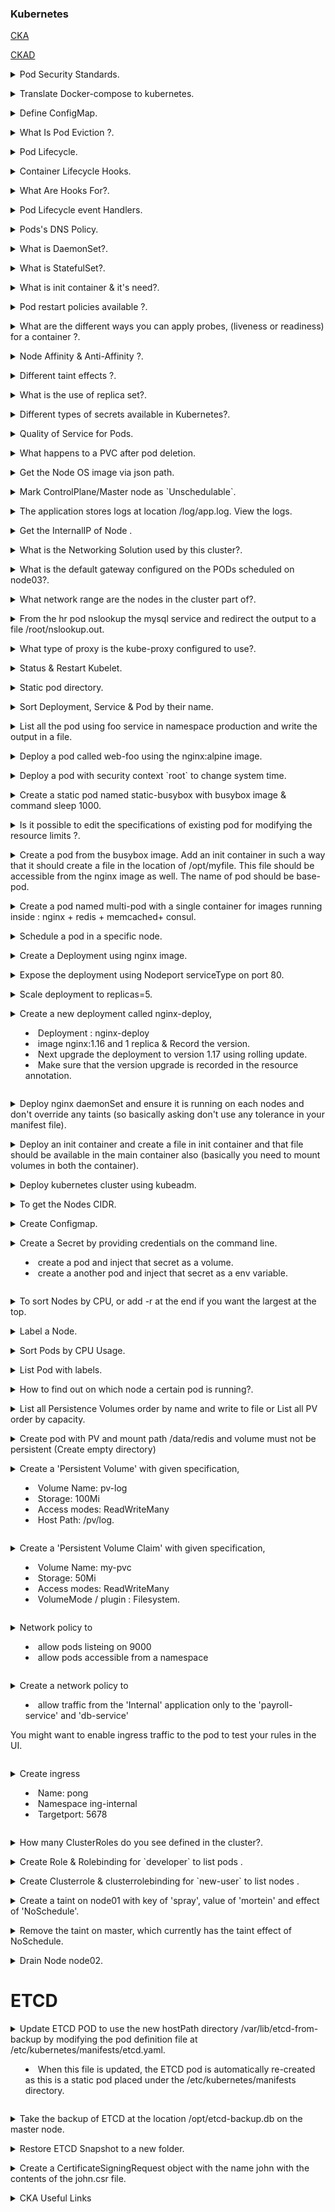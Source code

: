 
### Kubernetes

[CKA](https://github.com/walidshaari/Kubernetes-Certified-Administrator)

[CKAD](https://github.com/dgkanatsios/CKAD-exercises)

<details>
<summary> Pod Security Standards.</summary><br><b>

<!-- overview -->

The Pod Security Standards define three different _policies_ to broadly cover the security
spectrum. These policies are _cumulative_ and range from highly-permissive to highly-restrictive.
This guide outlines the requirements of each policy.

| Profile | Description |
| ------ | ----------- |
| <strong style="white-space: nowrap">Privileged</strong> | Unrestricted policy, providing the widest possible level of permissions. This policy allows for known privilege escalations. |
| <strong style="white-space: nowrap">Baseline</strong> | Minimally restrictive policy which prevents known privilege escalations. Allows the default (minimally specified) Pod configuration. |
| <strong style="white-space: nowrap">Restricted</strong> | Heavily restricted policy, following current Pod hardening best practices. |

<!-- body -->

[Pod Security Standards](https://kubernetes.io/docs/concepts/security/pod-security-standards/)

</b></details>

<details>
<summary> Translate Docker-compose to kubernetes.</summary><br><b>

What's Kompose? It's a conversion tool for all things compose (namely Docker Compose) to container orchestrators (Kubernetes or OpenShift).

### Use Kompose

In a few steps, we'll take you from Docker Compose to Kubernetes. All
you need is an existing `docker-compose.yml` file.

1. Go to the directory containing your `docker-compose.yml` file. If you don't have one, test using this one.

   ```yaml
   version: "2"

   services:

     redis-master:
       image: k8s.gcr.io/redis:e2e
       ports:
         - "6379"

     redis-slave:
       image: gcr.io/google_samples/gb-redisslave:v3
       ports:
         - "6379"
       environment:
         - GET_HOSTS_FROM=dns

     frontend:
       image: gcr.io/google-samples/gb-frontend:v4
       ports:
         - "80:80"
       environment:
         - GET_HOSTS_FROM=dns
       labels:
         kompose.service.type: LoadBalancer
   ```

2. To convert the `docker-compose.yml` file to files that you can use with
   `kubectl`, run `kompose convert` and then `kubectl apply -f <output file>`.

   ```bash
   kompose convert
   ```

[Kompose](https://kubernetes.io/docs/tasks/configure-pod-container/translate-compose-kubernetes/)

</b></details>

<details>
<summary> Define ConfigMap.</summary><br><b>

Many applications rely on configuration which is used during either application initialization or runtime. Most of the times there is a requirement to adjust values assigned to configuration parameters. ConfigMaps is the kubernetes way to inject application pods with configuration data. ConfigMaps allow you to decouple configuration artifacts from image content to keep containerized applications portable. This page provides a series of usage examples demonstrating how to create ConfigMaps and configure Pods using data stored in ConfigMaps.

You can use either `kubectl create configmap` or a ConfigMap generator in `kustomization.yaml` to create a ConfigMap. Note that `kubectl` starts to support `kustomization.yaml` since 1.14.

Use the `kubectl create configmap` command to create ConfigMaps from `directories`, `files`, or `literal values` :

```shell
kubectl create configmap <map-name> <data-source>
```

where \<map-name> is the name you want to assign to the ConfigMap and \<data-source> is the directory, file, or literal value to draw the data from.
The name of a ConfigMap object must be a valid

* `Create ConfigMaps from directories `
```shell
kubectl create configmap test-config --from-file=dirPath
```
* `Create ConfigMaps from files `
```shell
kubectl create configmap test-file3 --from-file=jenkins-deploy-pod-k8s.txt

#If you want to Define the key to use when creating a ConfigMap from a file.
kubectl create configmap test-file3 --from-file=testkey=jenkins-deploy-pod-k8s.txt
```
* `Create ConfigMaps from literal values `
```shell
kubectl create configmap special-config --from-literal=special.how=very --from-literal=special.type=charm
```
You can pass in multiple key-value pairs. Each pair provided on the command line is represented as a separate entry in the `data` section of the ConfigMap.

[ConfigMap](https://kubernetes.io/docs/tasks/configure-pod-container/configure-pod-configmap/)

</b></details>

<details>
<summary> What Is Pod Eviction ?.</summary><br><b>

A pod eviction is a characteristic function of Kubernetes used in certain scenarios, such as node NotReady, insufficient node resources, and expelling pods to other nodes. There are two eviction mechanisms in Kubernetes:

* `kube-controller-manager`: Periodically checks the status of all nodes and evicts all pods on the node when the node is in NotReady state for more than a certain period.

following startup parameters are provided to control eviction:

1. `pod-eviction-timeout`: After the NotReady state node exceeds a default time of five minutes, the eviction will be executed.

2. `node-eviction-rate`: The drive rate, or the rate at which the node is driven.

3. `secondary-node-eviction-rate`: When there are too many down nodes in the cluster, the corresponding drive rate is also reduced.

4. `unhealthy-zone-threshold`: When the number of node downtimes in the zone exceeds 55 percent, and the zone is unhealthy.

5.` arge-cluster-size-threshold`: Determines whether the cluster is large. A cluster with over 50 (default) nodes is a large cluster.

* `kubelet`: Periodically checks the resources of the node and evicts some pods according to their priority when resources are insufficient.

The specific resources checked are:

* `memory.available`

* `nodefs.available`

* `nodefs.inodesFree`

* `imagefs.available`

* `imagefs.inodesFree`

</b></details>

<details>
<summary> Pod Lifecycle.</summary><br><b>

A Pod's `status` field is a object, which has a `phase` field.Phase of a Pod is high-level summary of where the Pod is in its lifecycle. Here are the possible values for `phase`:

Value       | Description
:-----------|:-----------
`Pending`   | The Pod has been accepted by the Kubernetes cluster, but one or more of the containers has not been set up and made ready to run. This includes time a Pod spends waiting to be scheduled as well as the time spent downloading container images over the network.
`Running`   | The Pod has been bound to a node, and all of the containers have been created. At least one container is still running, or is in the process of starting or restarting.
`Succeeded` | All containers in the Pod have terminated in success, and will not be restarted.
`Failed`    | All containers in the Pod have terminated, and at least one container has terminated in failure. That is, the container either exited with non-zero status or was terminated by the system.
`Unknown`   | For some reason the state of the Pod could not be obtained. This phase typically occurs due to an error in communicating with the node where the Pod should be running.

* When a Pod is being deleted, it is shown as `Terminating` by some kubectl commands.
This `Terminating` status is not one of the Pod phases.
A Pod is granted a term to terminate gracefully, which defaults to 30 seconds.
You can use the flag `--force` to terminate a Pod by force.

If a node dies or is disconnected from the rest of the cluster, Kubernetes
applies a policy for setting the `phase` of all Pods on the lost node to Failed.

* `Container states `: 3 possible container states: `Waiting`, `Running`, and `Terminated`.

To check the state of a Pod's containers, you can use
`kubectl describe pod <name-of-pod>`. The output shows the state for each container
within that Pod.

* `Waiting` : If a container is not in either the `Running` or `Terminated` state, it is `Waiting`.
A container in the `Waiting` state is still running the operations it requires in order to complete start up: 
for e.g. , pulling the container image from a container image registry, or applying secret data.
When you use `kubectl` to query a Pod with a container that is `Waiting`, you also see
a Reason field to summarize why the container is in that state.

* `Running` : `Running` status indicates that a container is executing without issues. If there
was a `postStart` hook configured, it has already executed and finished. When you use
`kubectl` to query a Pod with a container that is `Running`, you also see information
about when the container entered the `Running` state.

* `Terminated` : `Terminated` state began execution and then either ran to
completion or failed for some reason. When you use `kubectl` to query a Pod with
a container that is `Terminated`, you see a reason, an exit code, and the start and
finish time for that container's period of execution.

If a container has a `preStop` hook configured, this hook runs before the container enters
the `Terminated` state.

[Pod Lifecycle](https://kubernetes.io/docs/concepts/workloads/pods/pod-lifecycle/)

</b></details>

<details>
<summary> Container Lifecycle Hooks.</summary><br><b>

Kubernetes provides Containers with lifecycle hooks. The hooks enable Containers to be aware of events in their management lifecycle and run code implemented in a handler when the corresponding lifecycle hook is executed.

`There are two hooks that are exposed to Containers:`

`PostStart ` : This hook is executed immediately after a container is created. However, there is no guarantee that the hook will execute before the container ENTRYPOINT. No parameters are passed to the handler.

`PreStop ` : This hook is called immediately before a container is terminated due to an API request or management event such as a liveness/startup probe failure, preemption, resource contention and others. A call to the PreStop hook fails if the container is already in a terminated or completed state and the hook must complete before the TERM signal to stop the container can be sent. The Pod's termination grace period countdown begins before the PreStop hook is executed, so regardless of the outcome of the handler, the container will eventually terminate within the Pod's termination grace period. No parameters are passed to the handler.

[Hooks](https://kubernetes.io/docs/concepts/containers/container-lifecycle-hooks/)

</b></details>

<details>
<summary> What Are Hooks For?.</summary><br><b>

The primary purpose of lifecycle hooks is to provide a mechanism for detecting and responding to container state changes. The surfaced events track each container’s progress through its linear lifecycle. Before starting to use hooks, it’s important to understand what each of the three lifecycle phases means :`Waiting`, `Running`, and `Terminated`.

Being able to track transitions between these phases gives you more insights into the status of your cluster. Registered hook handlers run within the container, so they can prepare or clean up its environment as it moves in and out of the Running state.

As hooks are managed by Kubernetes, they’re guaranteed to be executed, even in a failure scenario. Your hooks will still run if a container becomes Terminated because Kubernetes evicted its pod. You can reliably handle terminations due to resource constraints and cluster-level errors using lifecycle event handlers.

* `Hook Handlers` : Handlers are the second foundational component of the lifecycle hook system. There are two different types, Exec and HTTP.

[Hooks Handlers](https://www.containiq.com/post/kubernetes-container-lifecycle-events-and-hooks)
</b></details>

<details>
<summary> Pod Lifecycle event Handlers.</summary><br><b>

Kubernetes supports the postStart and preStop events. Kubernetes sends the postStart event immediately after a Container is started, and it sends the preStop event immediately before the Container is terminated. A Container may specify one handler per event.

Kubernetes sends the postStart event immediately after the Container is created. There is no guarantee, however, that the postStart handler is called before the Container's entrypoint is called. The postStart handler runs asynchronously relative to the Container's code, but Kubernetes' management of the container blocks until the postStart handler completes. The Container's status is not set to RUNNING until the postStart handler completes.

Kubernetes sends the preStop event immediately before the Container is terminated. Kubernetes' management of the Container blocks until the preStop handler completes, unless the Pod's grace period expires. 

* Kubernetes only sends the preStop event when a Pod is terminated. This means that the preStop hook is not invoked when the Pod is completed.

[Handlers](https://kubernetes.io/docs/tasks/configure-pod-container/attach-handler-lifecycle-event/)

</b></details>


<details>
<summary>Pods's DNS Policy.</summary><br><b>

A DNS query may return different results based on the namespace of the Pod making it. DNS queries that don't specify a namespace are limited to the Pod's namespace. Access Services in other namespaces by specifying it in the DNS query.

For example, consider a Pod in a test namespace. A data Service is in the prod namespace.

A query for data returns no results, because it uses the Pod's test namespace.

A query for data.prod returns the intended result, because it specifies the namespace.

DNS queries may be expanded using the Pod's /etc/resolv.conf. Kubelet sets this file for each Pod. For example, a query for just data may be expanded to data.test.svc.cluster.local. The values of the search option are used to expand queries. 

```
nameserver 10.32.0.10
search <namespace>.svc.cluster.local svc.cluster.local cluster.local
options ndots:5
```

In summary, a Pod in the _test_ namespace can successfully resolve either 
`data.prod` or `data.prod.svc.cluster.local`.

What objects get DNS records?

1. Services
2. Pods

## Services

* `A/AAAA records` : "Normal" (not headless) Services are assigned a DNS A or AAAA record,
depending on the IP family of the Service, for a name of the form
`my-svc.my-namespace.svc.cluster-domain.example`.  This resolves to the cluster IP
of the Service.

"Headless" (without a cluster IP) Services are also assigned a DNS A or AAAA record,
depending on the IP family of the Service, for a name of the form
`my-svc.my-namespace.svc.cluster-domain.example`.  Unlike normal
Services, this resolves to the set of IPs of the Pods selected by the Service.
Clients are expected to consume the set or else use standard round-robin
selection from the set.

* `SRV records` : SRV Records are created for named ports that are part of normal or [Headless
Services].

For each named port, the SRV record would have the form
`_my-port-name._my-port-protocol.my-svc.my-namespace.svc.cluster-domain.example`.

For a regular Service, this resolves to the port number and the domain name:
`my-svc.my-namespace.svc.cluster-domain.example`.

## Pods

* `A/AAAA records` : 

In general a Pod has the following DNS resolution:

`pod-ip-address.my-namespace.pod.cluster-domain.example`.

For example, if a Pod in the `default` namespace has the IP address 172.17.0.3,
and the domain name for your cluster is `cluster.local`, then the Pod has a DNS name:

`172-17-0-3.default.pod.cluster.local`.

Any Pods exposed by a Service have the following DNS resolution available:

`pod-ip-address.service-name.my-namespace.svc.cluster-domain.example`.

* Pod's hostname and subdomain fields

Currently when a Pod is created, its hostname is the Pod's `metadata.name` value.

The Pod spec has an optional `hostname` field, which can be used to specify the
Pod's hostname. When specified, it takes precedence over the Pod's name to be
the hostname of the Pod. For example, given a Pod with `hostname` set to
"`my-host`", the Pod will have its hostname set to "`my-host`".

The Pod spec also has an optional `subdomain` field which can be used to specify
its subdomain. For example, a Pod with `hostname` set to "`foo`", and `subdomain`
set to "`bar`", in namespace "`my-namespace`", will have the fully qualified
domain name (FQDN) "`foo.bar.my-namespace.svc.cluster-domain.example`".

For a headless Service, this resolves to multiple answers, one for each Pod
that is backing the Service, and contains the port number and the domain name of the Pod
of the form `auto-generated-name.my-svc.my-namespace.svc.cluster-domain.example`.

DNS policies can be set on a per-Pod basis. Currently Kubernetes supports the
following Pod-specific DNS policies. These policies are specified in the
`dnsPolicy` field of a Pod Spec.

- "`Default`": The Pod inherits the name resolution configuration from the node
  that the Pods run on.

- "`ClusterFirst`": Any DNS query that does not match the configured cluster
  domain suffix, such as "`www.kubernetes.io`", is forwarded to the upstream
  nameserver inherited from the node. Cluster administrators may have extra
  stub-domain and upstream DNS servers configured.

- "`ClusterFirstWithHostNet`": For Pods running with hostNetwork, you should
  explicitly set its DNS policy "`ClusterFirstWithHostNet`".
  - Note: This is not supported on Windows.

- "`None`": It allows a Pod to ignore DNS settings from the Kubernetes
  environment. All DNS settings are supposed to be provided using the
  `dnsConfig` field in the Pod Spec.

[DNS Policy](https://kubernetes.io/docs/concepts/services-networking/dns-pod-service/)

</b></details>


<details>
<summary>What is DaemonSet?.</summary><br><b>

A _DaemonSet_ ensures that all (or some) Nodes run a copy of a Pod.  As nodes are added to the
cluster, Pods are added to them.  As nodes are removed from the cluster, those Pods are garbage
collected.  Deleting a DaemonSet will clean up the Pods it created.

Some typical uses of a DaemonSet are:

- running a cluster storage daemon on every node
- running a logs collection daemon on every node
- running a node monitoring daemon on every node

In a simple case, one DaemonSet, covering all nodes, would be used for each type of daemon.
A more complex setup might use multiple DaemonSets for a single type of daemon, but with
different flags and/or different memory and cpu requests for different hardware types.

* `Taints and Tolerations` : Although Daemon Pods respect but following tolerations are added to DaemonSet Pods automatically according to the related features.

| Toleration Key                           | Effect     | Version | Description |
| ---------------------------------------- | ---------- | ------- | ----------- |
| `node.kubernetes.io/not-ready`           | NoExecute  | 1.13+   | DaemonSet pods will not be evicted when there are node problems such as a network partition. |
| `node.kubernetes.io/unreachable`         | NoExecute  | 1.13+   | DaemonSet pods will not be evicted when there are node problems such as a network partition. |
| `node.kubernetes.io/disk-pressure`       | NoSchedule | 1.8+    | DaemonSet pods tolerate disk-pressure attributes by default scheduler. |
| `node.kubernetes.io/memory-pressure`     | NoSchedule | 1.8+    | DaemonSet pods tolerate memory-pressure attributes by default scheduler. |
| `node.kubernetes.io/unschedulable`       | NoSchedule | 1.12+   | DaemonSet pods tolerate unschedulable attributes by default scheduler. |
| `node.kubernetes.io/network-unavailable` | NoSchedule | 1.12+   | DaemonSet pods, who uses host network, tolerate network-unavailable attributes by default scheduler. |

[DaemonSet](https://kubernetes.io/docs/concepts/workloads/controllers/daemonset/)
</b></details>

<details>
<summary>What is StatefulSet?.</summary><br><b>

StatefulSet is the workload API object used to manage stateful applications. Manages the deployment and scaling of a set of Pods, and provides guarantees about the ordering and uniqueness of these Pods. 

Like a Deployment, a StatefulSet manages Pods that are based on an identical container spec.

Unlike a Deployment, a StatefulSet maintains a sticky identity for each of their Pods. These pods are created from the same spec, but are not interchangeable: each has a persistent identifier that it maintains across any rescheduling.

If you want to use storage volumes to provide persistence for your workload, you can use a StatefulSet as part of the solution. Although individual Pods in a StatefulSet are susceptible to failure, the persistent Pod identifiers make it easier to match existing volumes to the new Pods that replace any that have failed.

StatefulSets are valuable for applications that require one or more of the following.

* Stable, unique network identifiers.

* Stable, persistent storage.

* Ordered, graceful deployment and scaling.

* Ordered, automated rolling updates.

StatefulSet Pods have a unique identity that is comprised of an ordinal, a
stable network identity, and stable storage. The identity sticks to the Pod,
regardless of which node it's (re)scheduled on.

* `Ordinal Index` : For a StatefulSet with N replicas, each Pod in the StatefulSet will be
assigned an integer ordinal, from 0 up through N-1, that is unique over the Set.

* `Stable Network ID` : Each Pod in a StatefulSet derives its hostname from the name of the StatefulSet and the ordinal of the Pod. The pattern for the constructed hostname is `$(statefulset name)-$(ordinal)`. for example 3 Pods will be named `web-0,web-1,web-2`.

A StatefulSet can use a Headless Service to control the domain of its Pods. The domain managed by this Service takes the form: 

`$(service name).$(namespace).svc.cluster.local`, where "cluster.local" is the cluster domain.

Each Pod gets a matching DNS subdomain, taking the form: `$(podname).$(governing service domain)`, where the governing service is defined by the `serviceName` field on the StatefulSet.

StatefulSet name, and how that affects the DNS names for the StatefulSet's Pods.

Cluster Domain | Service (ns/name) | StatefulSet (ns/name)  | StatefulSet Domain  | Pod DNS | Pod Hostname |
-------------- | ----------------- | ----------------- | -------------- | ------- | ------------ |
 cluster.local | default/nginx     | default/web       | nginx.default.svc.cluster.local | web-{0..N-1}.nginx.default.svc.cluster.local | web-{0..N-1} |
 cluster.local | foo/nginx         | foo/web           | nginx.foo.svc.cluster.local     | web-{0..N-1}.nginx.foo.svc.cluster.local     | web-{0..N-1} |
 kube.local    | foo/nginx         | foo/web           | nginx.foo.svc.kube.local        | web-{0..N-1}.nginx.foo.svc.kube.local        | web-{0..N-1} |


[StatefulSet](https://kubernetes.io/docs/concepts/workloads/controllers/statefulset/)
</b></details>

<details>
<summary>What is init container & it's need?.</summary><br><b>

An Init container is the one that starts and executes before other containers in the same Pod. It meant to perform initialization logic for the main application hosted on the Pod. Contain utilities or custom code for setup that is not present in an app image for security reasons. For example, create the necessary user accounts, perform database migrations, create database schemas and so on.

[Init-Containers](https://kubernetes.io/docs/concepts/workloads/pods/init-containers/)
</b></details>

<details>
<summary>Pod restart policies available ?.</summary><br><b>

* The spec of a Pod has a restartPolicy field with possible values Always, OnFailure, and Never. 

* The default value is Always.

The restartPolicy applies to all containers in the Pod. restartPolicy only refers to restarts of the containers by the kubelet on the same node. After containers in a Pod exit, the kubelet restarts them with an exponential back-off delay (10s, 20s, 40s, …), that is capped at five minutes. Once a container has executed for 10 minutes without any problems, the kubelet resets the restart backoff timer for that container.

</b></details>

<details>
<summary>What are the different ways you can apply probes, (liveness or readiness) for a container ?.</summary><br><b>

The kubelet uses liveness probes to know when to restart a container. For example, liveness probes could catch a deadlock, where an application is running, but unable to make progress. Restarting a container in such a state can help to make the application more available despite bugs.

* liveness exec/command : 

* liveness HTTP request :  kubelet sends an HTTP GET request to the server that is running in the container and listening on port 8080. If the handler for the server's /healthz path returns a success code, the kubelet considers the container to be alive and healthy. If the handler returns a failure code, the kubelet kills the container and restarts it.

Any code greater than or equal to 200 and less than 400 indicates success. Any other code indicates failure.

* liveness TCP request : kubelet will attempt to open a socket to your container on the specified port. If it can establish a connection, the container is considered healthy, if it can't it is considered a failure.

* liveness gRPC request : If your application implements gRPC Health Checking Protocol, kubelet can be configured to use it for application liveness checks. You must enable the GRPCContainerProbe feature gate in order to configure checks that rely on gRPC.

The kubelet uses readiness probes to know when a container is ready to start accepting traffic. A Pod is considered ready when all of its containers are ready. One use of this signal is to control which Pods are used as backends for Services. When a Pod is not ready, it is removed from Service load balancers.

The kubelet uses startup probes to know when a container application has started. If such a probe is configured, it disables liveness and readiness checks until it succeeds, making sure those probes don't interfere with the application startup. This can be used to adopt liveness checks on slow starting containers, avoiding them getting killed by the kubelet before they are up and running.

Protect slow starting containers with startup probes

Sometimes, you have to deal with legacy applications that might require an additional startup time on their first initialization. In such cases, it can be tricky to set up liveness probe parameters without compromising the fast response to deadlocks that motivated such a probe. The trick is to set up a startup probe with the same command, HTTP or TCP check, with a failureThreshold * periodSeconds long enough to cover the worse case startup time.


[Liveness / Readiness Probes](https://kubernetes.io/docs/tasks/configure-pod-container/configure-liveness-readiness-startup-probes/)

[Youtube](https://www.youtube.com/watch?v=3TJRkKWuVoM&ab_channel=JustmeandOpensource)

</b></details>

<details>
<summary>Node Affinity & Anti-Affinity ?. </summary><br><b>

You can constrain a Pod so that it can only run on particular set of node(s). There are several ways to do this:

* nodeSelector field matching against node labels

` kubectl get nodes --show-labels `

` kubectl label nodes <your-node-name> disktype=ssd`

* Affinity and anti-affinity
    * Node affinity functions like the nodeSelector field but is more expressive and allows you to specify soft rules.

```yaml
apiVersion: v1
kind: Pod
metadata:
  name: nginx
spec:
  affinity:
    nodeAffinity:
      requiredDuringSchedulingIgnoredDuringExecution:
        nodeSelectorTerms:
        - matchExpressions:
          - key: disktype
            operator: In
            values:
            - ssd            
  containers:
  - name: nginx
    image: nginx
    imagePullPolicy: IfNotPresent
```
* Inter-pod affinity/anti-affinity allows you to constrain Pods against labels on other Pods.

* nodeName field

```yaml
apiVersion: v1
kind: Pod
metadata:
  name: nginx
spec:
  containers:
  - name: nginx
    image: nginx
  nodeName: kube-01
```

[Node Affinity & Anti-Affinity](https://kubernetes.io/docs/concepts/scheduling-eviction/assign-pod-node/#node-affinity)

</b></details>

<details>
<summary>Different taint effects ?. </summary><br><b>

Tolerations are applied to pods, and allow (but do not require) the pods to schedule onto nodes with matching taints.

Taints and tolerations work together to ensure that pods are not scheduled onto inappropriate nodes. One or more taints are applied to a node; this marks that the node should not accept any pods that do not tolerate the taints.

[Taint & Tolerations](https://kubernetes.io/docs/tasks/configure-pod-container/configure-liveness-readiness-startup-probes/)

</b></details>

<details>
<summary>What is the use of replica set?.</summary><br><b>

A ReplicaSet ensures that a specified number of pod replicas are running at any given time. 

However, a Deployment is a higher-level concept that manages ReplicaSets and provides declarative updates to Pods along with a lot of other useful features. 

Therefore, we recommend using Deployments instead of directly using ReplicaSets, unless you require custom update orchestration or don't require updates at all. 

This actually means that you may never need to manipulate ReplicaSet objects: use a Deployment instead, and define your application in the spec section.

[ReplicaSet](https://kubernetes.io/docs/concepts/workloads/controllers/replicaset/)

</b></details>

<details>
<summary>Different types of secrets available in Kubernetes?.</summary><br><b>

|   Type                            |      Usecase             |
|---------------------------------- |--------------------------|
|Opaque arbitrary                   | user-defined data        |
|kubernetes.io/service-account-token| service account token    |
|kubernetes.io/dockercfg            |serialized .dockercfg file|
|kubernetes.io/dockerconfigjson     |serialized config.jsonfile|
|kubernetes.io/basic-auth           |cred for basic auth       |
|kubernetes.io/ssh-auth             |credentials for SSH auth  |
|kubernetes.io/tls                  |for a TLS client/server   |
|bootstrap.kubernetes.io/token      | bootstrap token data     |

[Types of Secrets](https://kubernetes.io/docs/concepts/configuration/secret/)
</b></details>


<details>
<summary>Quality of Service for Pods.</code></summary><br><b>

When Kubernetes creates a Pod it assigns one of these QoS classes to the Pod:

* Guaranteed : 
    * Every Container in the Pod must have a memory limit and a memory request.

    * For every Container in the Pod, the memory limit must equal the memory request. 

    * Every Container in the Pod must have a CPU limit and a CPU request.

    * For every Container in the Pod, the CPU limit must equal the CPU request.

* Burstable : At least one Container in the Pod has a memory or CPU request or limit.

* BestEffort : Containers in the Pod must not have any memory or CPU limits or requests.
</b></details>

<details>
<summary>What happens to a PVC after pod deletion.</code></summary><br><b>

PVCs have a lifetime independent of pods. If PV still exists it may be because it has ReclaimPolicy set to Retain in which case it won't be deleted even if PVC is gone.

PersistentVolumes can have various reclaim policies, including “Retain”, “Recycle”, and “Delete”. For dynamically provisioned PersistentVolumes, the default reclaim policy is “Delete”. This means that a dynamically provisioned volume is automatically deleted when a user deletes the corresponding PersistentVolumeClaim. This automatic behavior might be inappropriate if the volume contains precious data. Notice that the RECLAIM POLICY is Delete (default value), which is one of the two reclaim policies, the other one is Retain. (A third policy Recycle has been deprecated). In case of Delete, the PV is deleted automatically when the PVC is removed, and the data on the PVC will also be lost.

In that case, it is more appropriate to use the “Retain” policy. With the “Retain” policy, if a user deletes a PersistentVolumeClaim, the corresponding PersistentVolume is not be deleted. Instead, it is moved to the Released phase, where all of its data can be manually recovered.

This may also happens too when persistent volume is protected. You should be able to cross verify this:

kubectl describe pvc PVC_NAME | grep Finalizers

</b></details>


<details>
<summary>Get the Node OS image via json path.</code></summary><br><b>

`kubectl get node -o=jsonpath=’{.items[*].status.nodeInfo.osImage}’ `

`kubectl describe nodes | grep -i "OS Image" `
</b></details>

<details>
<summary>Mark ControlPlane/Master node as `Unschedulable`.</code></summary><br><b>

`kubectl taint nodes master/controlplane node-role.kubernetes.io/master:NoSchedule- `
</b></details>

<details>
<summary>The application stores logs at location /log/app.log. View the logs.</code></summary><br><b>

`  kubectl exec webapp cat /log/app.log `

for searching logs for a pattern

`kubectl logs foobar -n pods | grep "file-not-found" `
</b></details>

<details>
<summary>Get the InternalIP of Node .</code></summary><br><b>

`kubectl get nodes -o jsonpath='{.items[*].status.addresses[?(@.type=="InternalIP")].address}' `

For Node Info

`kubectl get nodes -o custom-columns=NAME:.metadata.name,VER:.status.nodeInfo.kubeletVersion `

` kubectl get nodes -o=jsonpath=’{.items[*].metadata.name}’ `

` kubectl get po -o wide --sort-by=.spec.nodeName `

`kubectl get pod -o=custom-columns=NAME:.metadata.name,IMAGE:.spec.containers[*].image --all-namespaces `

for Deployment

`kubectl get deployment -o=jsonpath={.items[0].metadata.name} `

</b></details>

<details>
<summary>What is the Networking Solution used by this cluster?.</code></summary><br><b>

`Check the config file located at /etc/cni/net.d/ `
</b></details>

<details>
<summary>What is the default gateway configured on the PODs scheduled on node03?.</code></summary><br><b>

` ip addr show weave `

` ip link show weave`
</b></details>

<details>
<summary>What network range are the nodes in the cluster part of?.</code></summary><br><b>

 Run the command `ip addr` and look at the IP address assigned to the `ens3 interfaces`. Derive network range from that. 
</b></details>


<details>
<summary>From the hr pod nslookup the mysql service and redirect the output to a file /root/nslookup.out.</code></summary><br><b>

` kubectl exec -it hr nslookup mysql.payroll > /root/nslookup.out `

` Kubectl run test-dns --image=busybox:1.28 --restart=Never --rm -it nslookup nginx-service > /opt/service.dns `

</b></details>

<details>
<summary>What type of proxy is the kube-proxy configured to use?.</code></summary><br><b>

` kubectl logs kube-proxy-ft6n7 -n kube-system `
</b></details>


<details>
<summary>Status & Restart Kubelet.</code></summary><br><b>

`sudo systemctl status kubelet `

`sudo systemctl start kubelet `
</b></details>


<details>
<summary>Static pod directory.</code></summary><br><b>

Static Pods are managed directly by the kubelet daemon on a specific node, without the API server observing them. Unlike Pods that are managed by the control plane (for example, a Deployment); instead, the kubelet watches each static Pod (and restarts it if it fails).

Static Pods are always bound to one Kubelet on a specific node.

The kubelet automatically tries to create a mirror Pod on the Kubernetes API server for each static Pod. This means that the Pods running on a node are visible on the API server, but cannot be controlled from there. The Pod names will be suffixed with the node hostname with a leading hyphen.

`Dir : /etc/kubernetes/manifests/ `
</b></details>


<details>
<summary>Sort Deployment, Service & Pod by their name.</code></summary><br><b>

` kubectl get deploy --sort-by=.metadata.name `
` kubectl get services --sort-by=.metadata.name `
` kubectl get pod --sort-by=.metadata.name `
</b></details>

<details>
<summary>List all the pod using foo service in namespace production and write the output in a file.</code></summary><br><b>

` kubectl  get po -n production —selectors=labelsUsedByFooService `
</b></details>


<details>
<summary>Deploy a pod called web-foo using the nginx:alpine image.</code></summary><br><b>

`kubectl run web-foo --image=nginx:alpine --restart=Never`
</b></details>

<details>
<summary>Deploy a pod  with  security context `root` to change system time.</code></summary><br><b>

```yaml
apiVersion: v1
kind: Pod
metadata:
  name: ubuntu-sleeper
  namespace: default
spec:
  securityContext:
    runAsUser: 1010
  containers:
  - command:
    - sleep
    - "4800"
    image: ubuntu
    name: ubuntu-sleeper
    securityContext:
      capabilities:
        add: ["SYS_TIME"]

```
</b></details>


<details>
<summary>Create a static pod named static-busybox 
with busybox image & command sleep 1000.</code></summary><br><b>

` kubectl run --restart=Never --image=busybox static-busybox --dry-run -o yaml --command -- sleep 1000 > /etc/kubernetes/manifests/static-busybox.yaml `
</b></details>


<details>
<summary>Is it possible to edit the specifications of existing pod for modifying the resource limits ?.</summary><br><b>

No, recreate it using updated spec.
</b></details>

<details>
<summary>Create a pod from the busybox image. Add an init container in such a way that it should create a file in the location of /opt/myfile. This file should be accessible from the nginx image as well. The name of pod should be base-pod.</code></summary><br><b>

`kubectl run --generator=run-pod/v1 base-pod --image=busybox --dry-run -o yaml >pod.yaml `

` kubectl exec -it init-pod-example init -c nginx  -- /bin/bash `
`ls -l /opt`
</b></details>

<details>
<summary>Create a pod named multi-pod with a single container for   images running inside : nginx + redis + memcached+ consul.</code></summary><br><b>

```yaml
apiVersion: v1
kind: Pod
metadata:
  name: multi-pod
spec:
  containers:
  - image: nginx
    name: nginx
  - image: redis
    name: redis
  - image: memcached
    name: memcached
  - image: consul
    name: consul 
```
</b></details>


<details>
<summary> Schedule a pod in a specific node.</code></summary><br><b>

```yaml
apiVersion: v1
kind: Pod
metadata:
  creationTimestamp: null
  labels:
    run: nginx
  name: nginx
spec:
  tolerations:
      - key: node-role.kubernetes.io/master
        effect: NoSchedule
  containers:
  - image: nginx
    name: nginx
    resources: {}
  nodeSelector:
     disktype: ssd
  dnsPolicy: ClusterFirst
  restartPolicy: Always
status: {}
 
```
</b></details>

<details>
<summary>Create a Deployment using nginx image.</code></summary><br><b>

`kubectl create deployment --image=nginx nginx --replicas=2 --dry-run=client -o yaml > nginx-deploy.yaml `
</b></details>

<details>
<summary>Expose the deployment using Nodeport serviceType on port 80.</code></summary><br><b>

`kubectl expose deployment nginx --type=NodePort --port=80 --name=nginx-service --dry-run -o yaml > nginx-service.yaml `
</b></details>

<details>
<summary>Scale deployment to replicas=5.</code></summary><br><b>

`kubectl scale deployment.v1.apps/presentation --replicas=5 ` 
</b></details>

<details>
<summary>Create a new deployment called nginx-deploy, 

* Deployment : nginx-deploy
* image nginx:1.16 and 1 replica & Record the version. 
* Next upgrade the deployment to version 1.17 using rolling update. 
* Make sure that the version upgrade is recorded in the resource annotation.</code></summary><br><b>
 
`kubectl run nginx-deploy --image=nginx:1.16 --replicas=1 --record `
`kubectl rollout history deploy nginx-deploy `

`kubectl set image deployment/nginx-deploy nginx-deploy=nginx:1.17 --record `

#verify

`kubectl rollout history deploy nginx-deploy `

`kubectl describe deploy nginx-deploy | grep -i image `

`kubectl describe pod nginx-deploy-5bd9796fd6-z92f9 | grep image `
</b></details>

<details>
<summary> Deploy nginx daemonSet and ensure it is running on each nodes and don't override any taints (so basically asking don't use any tolerance in your manifest file).</code></summary><br><b>

```yaml
apiVersion: apps/v1
kind: DaemonSet
metadata:
 name: nginx-daemonset
spec:
 selector:
   matchLabels:
     app: nginx-app
 template:
   metadata:
     labels:
       app: nginx-app
   spec:
     containers:
       - name: nginx-app
         image: nginx

```
</b></details>

<details>
<summary> Deploy an init container and create a file in init container and that file should be available in the main container also (basically you need to mount volumes in both the container).</code></summary><br><b>

```yaml
apiVersion: v1
kind: Pod
metadata:
  name: init-pod-example
  labels:
    app: init-demo
spec:
  containers:
    - name: nginx
      image: nginx
      volumeMounts:
        - name: vol1
          mountPath: "/var/www/html"
  initContainers:
    - name: busybox
      image: busybox
      volumeMounts:
        - name: vol1
          mountPath: "/demo"
      command: ['sh','-c','echo "Hello World" > /demo/hello.txt']
  volumes:
  - name: vol1
    hostPath:
      path: /tmp/demo
```
</b></details>


<details>
<summary> Deploy kubernetes cluster using kubeadm.</code></summary><br><b>

* Install kubeadm package on each node

* Run “kubeadm init” on the master node.

* Run below commands on the master node

* mkdir -p $HOME/.kube

* sudo cp -i /etc/kubernetes/admin.conf $HOME/.kube/config

* sudo chown $(id -u):$(id -g) $HOME/.kube/config”

* Install weavenet network plugin using the below command

` kubectl apply -f "https://cloud.weave.works/k8s/net?k8s-version=$(kubectl version | base64 | tr -d '\n')" `

</b></details>


<details>
<summary>To get the Nodes CIDR.</code></summary><br><b>

`kubectl get nodes -o jsonpath=’{.items[*].spec.podCIDR}’ `
</b></details>


<details>
<summary>Create Configmap.</code></summary><br><b>

`kubectl create configmap webapp-config-map --from-literal=APP_COLOR=darkblue  --from-literal=APP_Name=demo `
</b></details>

<details>
<summary>Create a Secret by providing credentials on the command line. 

* create a pod and inject that secret as a volume.
* create a another pod and inject that secret as a env variable.</code></summary><br><b>

` kubectl create secret generic test-secret --from-literal='username=my-app' --from-literal='password=39528$vdg7Jb' `

```yaml
apiVersion: v1
kind: Pod
metadata:
  name: secret-test-pod
spec:
  containers:
  - name: test-container
    image: nginx
    volumeMounts:
    # name must match the volume name below
    - name: secret-volume
      mountPath: /etc/secret-volume
  # Secret data is exposed to Containers in the Pod through a Volume.
  volumes:
  - name: secret-volume
    secret:
    secretName: test-secret
```

`kubectl create secret generic backend-user --from-literal=backend-username='backend-admin'`

```yaml
apiVersion: v1
kind: Pod
metadata:
  name: env-single-secret
spec:
  containers:
  - name: envars-test-container
    image: nginx
    env:
    - name: SECRET_USERNAME
      valueFrom:
        secretKeyRef:
          name: backend-userkubectl create secret generic backend-user --from-literal=backend-username='backend-admin'
          key: backend-username
```
</b></details>

<details>
<summary> To sort Nodes by CPU, or add -r at the end if you want the largest at the top.</code></summary><br><b>

`kubectl top pod | sort -k2 -n `
</b></details>


<details>
<summary> Label a Node.</code></summary><br><b>

`kubectl label node node01 color=blue `
</b></details>

<details>
<summary> Sort Pods by CPU Usage.</code></summary><br><b>

`kubectl top pods --all-namespaces  --sort-by cpu `
</b></details>

<details>
<summary> List Pod with labels.</code></summary><br><b>

`kubectl get pods --show-labels `
</b></details>

<details>
<summary>How to find out on which node a certain pod is running?.</summary><br><b>

`kubectl get po -o wide`
</b></details>

<details>
<summary> List all Persistence Volumes order by name and write to file or List all PV order by capacity.</code></summary><br><b>

`kubectl get pv --sort-by=.metadata.name `

` kubectl get pv --sort-by=.spec.capacity.storage `
</b></details>

<details>
<summary> Create pod with PV and mount path /data/redis and volume must not be persistent (Create empty directory)</code></summary><br><b>

```yaml
apiVersion: v1
kind: Pod
metadata:
  name: two-containers
spec:

  restartPolicy: Never

  volumes:
  - name: shared-data
    emptyDir: {}

  containers:

  - name: nginx-container
    image: nginx
    volumeMounts:
    - name: shared-data
      mountPath: /data/redis

```
</b></details>


<details>
<summary> Create a 'Persistent Volume' with given specification,

* Volume Name: pv-log
* Storage: 100Mi
* Access modes: ReadWriteMany
* Host Path: /pv/log.</code></summary><br><b>

```yaml
apiVersion: v1
kind: PersistentVolume
metadata:
  name: pv-1
spec:
  accessModes:
    - ReadWriteMany
  capacity:
    storage: 100Mi
  hostPath:
    path: /pv/log

```
</b></details>


<details>
<summary> Create a 'Persistent Volume Claim' with given specification,

* Volume Name: my-pvc
* Storage: 50Mi
* Access modes: ReadWriteMany
* VolumeMode / plugin : Filesystem.</code></summary><br><b>

```yaml
apiVersion: v1
kind: PersistentVolumeClaim
metadata:
  name: my-pvc
spec:
  accessModes:
    - ReadWriteMany   #ReadWriteOnce pv & pvc should have access modes otherwise they won't bund will be in pending state
  volumeMode: Filesystem
  resources:
    requests:
      storage: 50Mi

```
</b></details>


<details>
<summary> Network policy to

* allow pods listeing on 9000
* allow pods accessible from a namespace </code></summary><br><b>

```yaml
apiVersion: networking.k8s.io/v1
kind: NetworkPolicy
metadata:
  name: allow-port-from-namespace
   namepsace: fubar
spec:
  podSelector: {}
  policyTypes:
  - Ingress
  - Egress
    ingress:
    - {}
  egress:
  - to:
    - podSelector: {}
    ports:
    - protocol: TCP
      port: 9000

  - to:
    - podSelector:
        matchLabels:
          name: corp-net

```
</b></details>


<details>
<summary> Create a network policy to 

* allow traffic from the 'Internal' application only to the 'payroll-service' and 'db-service'

You might want to enable ingress traffic to the pod to test your rules in the UI. </code></summary><br><b>

```yaml
apiVersion: networking.k8s.io/v1
kind: NetworkPolicy
metadata:
  name: internal-policy
  namespace: default
spec:
  podSelector:
    matchLabels:
      name: internal
  policyTypes:
  - Egress
  - Ingress
  ingress:
    - {}
  egress:
  - to:
    - podSelector:
        matchLabels:
          name: mysql
    ports:
    - protocol: TCP
      port: 3306

  - to:
    - podSelector:
        matchLabels:
          name: payroll
    ports:
    - protocol: TCP
      port: 8080

  - ports:
    - port: 53
      protocol: UDP
    - port: 53
      protocol: TCP

```
</b></details>


<details>
<summary> Create ingress

* Name: pong
* Namespace ing-internal
* Targetport: 5678  </code></summary><br><b>

```yaml
apiVersion: extensions/v1beta1
kind: Ingress
metadata:
  name: pong
  namespace: ing-internal
  annotations:
    nginx.ingress.kubernetes.io/rewrite-target: /
spec:
  rules:
  - http:
      paths:
      - path: /hello
        backend:
          serviceName: hello
          servicePort: 5678
---
apiVersion: v1
kind: Pod
metadata:
  name: nginx-kusc00401
  labels:
    env: test
spec:
  containers:
  - name: nginx-kusc00401
    image: nginx
    imagePullPolicy: IfNotPresent
  nodeSelector:
    disk: spinning

```
</b></details>

<details>
<summary> How many ClusterRoles do you see defined in the cluster?.</code></summary><br><b>

` kubectl get clusterroles --no-headers | wc -l  `

` kubectl get clusterrolebinding --no-headers  | wc -l `

` kubectl get clusterroles --no-headers -o json | jq '.items | length'`
</b></details>


<details>
<summary> Create Role & Rolebinding for `developer` to list pods .</code></summary><br><b>

` kubectl auth can-i list pods --as developer `

```yaml
apiVersion: rbac.authorization.k8s.io/v1
kind: Role
metadata:
  namespace: default
  name: developer
rules:
- apiGroups: [""] # "" indicates the core API group
  resources: ["pods"]
  verbs: ["list", “create”]

apiVersion: rbac.authorization.k8s.io/v1
kind: RoleBinding
metadata:
  name: dev-user-binding
  namespace: default
subjects:
# You can specify more than one "subject"
- kind: User
  name: dev-user # "name" is case sensitive
  apiGroup: rbac.authorization.k8s.io
roleRef:
  # "roleRef" specifies the binding to a Role / ClusterRole
  kind: Role #this must be Role or ClusterRole
  name: developer # this must match the name of the Role or ClusterRole you wish to bind to
  apiGroup: rbac.authorization.k8s.io

```
</b></details>


<details>
<summary> Create Clusterrole & clusterrolebinding for `new-user` to list nodes .</code></summary><br><b>

` kubectl auth can-i list nodes --as new-user `

` kubectl create clusterrole storage-admin --verb=get,list,watch,delete --resource=persistentvolumes --resource=storageclasses `

` kubectl create clusterrolebinding michelle-storage-admin --clusterrole=storage-admin --user=new-user `


```yaml
apiVersion: rbac.authorization.k8s.io/v1
kind: ClusterRole
metadata:
  # "namespace" omitted since ClusterRoles are not namespaced
  name: new-user
rules:
- apiGroups: [""]
  #
  # at the HTTP level, the name of the resource for accessing Secret
  # objects is "secrets"
  resources: ["nodes"]
  verbs: ["list"]

---
apiVersion: rbac.authorization.k8s.io/v1
kind: ClusterRoleBinding
metadata:
  name: node-reader-new-user
subjects:
- kind: User
  name: manager # Name is case sensitive
  apiGroup: rbac.authorization.k8s.io
roleRef:
  kind: ClusterRole
  name: new-user
  apiGroup: rbac.authorization.k8s.io
```
</b></details>


<details>
<summary> Create a taint on node01 with key of 'spray', value of 'mortein' and effect of 'NoSchedule'.
</code></summary><br><b>

` kubectl taint nodes node01 spray=mortein:NoSchedule `
</b></details>

<details>
<summary> Remove the taint on master, which currently has the taint effect of NoSchedule.</code></summary><br><b>

` kubectl taint nodes node01 spray=mortein:NoSchedule- `
</b></details>

<details>
<summary> Drain Node node02.</code></summary><br><b>

` kubectl drain node02 --ignore-daemonsets `
</b></details>

# ETCD

<details>
<summary>Update ETCD POD to use the new hostPath directory /var/lib/etcd-from-backup by modifying the pod definition file at /etc/kubernetes/manifests/etcd.yaml. 

* When this file is updated, the ETCD pod is automatically re-created as this is a static pod placed under the /etc/kubernetes/manifests directory.</summary><br><b>

Update volumes and volume mounts to point to new path

```yaml
 volumes:
  - hostPath:
      path: /var/lib/etcd-from-backup
      type: DirectoryOrCreate
    name: etcd-data
  - hostPath:
      path: /etc/kubernetes/pki/etcd
      type: DirectoryOrCreate
    name: etcd-certs
```

Note: as the ETCD pod has changed it will automatically restart, and also kube-controller-manager and kube-scheduler. Wait 1-2 to mins for this pods to restart. You can make a watch "docker ps | grep etcd" to see when the ETCD pod is restarted.

Note2: If the etcd pod is not getting Ready 1/1, then restart it by kubectl delete pod -n kube-system etcd-controlplane and wait 1 minute.


</b></details>


<details>
<summary>Take the backup of ETCD at the location /opt/etcd-backup.db on the master node.</summary><br><b>

ETCDCTL_API=3 etcdctl --endpoints=https://[127.0.0.1]:2379 --cacert=/etc/kubernetes/pki/etcd/ca.crt --cert=/etc/kubernetes/pki/etcd/server.crt --key=/etc/kubernetes/pki/etcd/server.key snapshot save /opt/etcd-backup.db
</b></details>

<details>
<summary>Restore ETCD Snapshot to a new folder.</summary><br><b>
Restore the snapshot to a new directory, note that the directory should NOT exists - it's created in the restore process. I'll fetch the cluster endpoint details from the current /etc/kubernetes/manifests/etcd.yaml file

`kubectl describe pods etcd-controlplane -n kube-system `

ETCDCTL_API=3 etcdctl etcdctl snapshot restore etcd.db \
--endpoints=https://127.0.0.1:2379 \
--cacert=/etc/kubernetes/pki/etcd/ca.crt \
--cert=/etc/kubernetes/pki/etcd/server.crt \
--key=/etc/kubernetes/pki/etcd/server.key \
--name=controlplane \
--data-dir /var/lib/etcd-from-backup \
--initial-cluster=controlplane=https://127.0.0.1:2380 \
--initial-cluster-token=etcd-cluster-1 \
--initial-advertise-peer-urls=https://127.0.0.1:2380 \

Deprecated: Use `etcdutl snapshot restore` instead.

Notice that ETCD is listening on two ports. Which of these have more client connections established?

` netstat -anp | grep etcd `

That's because 2379 is the port of ETCD to which all control plane components connect to. 

2380 is only for etcd peer-to-peer connectivity. When you have multiple master nodes.

</b></details>

<details>
<summary>Create a CertificateSigningRequest object with the name john with the contents of the john.csr file.</summary><br><b>


` openssl req -new -key john.key -out john.csr -config csr.conf `

`openssl x509 -req -in /etc/kubernetes/pki/apiserver-etcd-client.csr -CA /etc/kubernetes/pki/etcd/ca.crt -CAkey /etc/kubernetes/pki/etcd/ca.key -CAcreateserial -out /etc/kubernetes/pki/apiserver-etcd-client.crt `

` cat john.csr | base64 | tr -d "n" `

```yaml
apiVersion: certificates.k8s.io/v1beta1
kind: CertificateSigningRequest
metadata:
  name: john-developer
spec:
  request: #enter the bas64 value of .csr file #$(cat john.csr | base64 | tr -d '\n')
  usages:
  - digital signature
  - key encipherment
  - server auth

```

` kubectl auth can-i  create pods --as dev-user `

` kubectl auth can-i  create pods `

` kubectl auth can-i list secrets --namespace deve --as test-user `

` kubectl get secret mynamespace-user-token-xxxxx -n mynamespace -o "jsonpath={.data.token}" | base64 -D `

</b></details>


<details>
<summary>CKA Useful Links </summary><br><b>

[CKA](https://prabhatsharma.in/blog/cka-practice-test-1/)

[CKA GUIDE](https://devopscube.com/cka-exam-study-guide/)

[CKA Simulator](https://killer.sh/course/preview/e84d0e31-4fff-4c42-8afd-be1bdbc0d994)


[CKAD-exercises](https://github.com/dgkanatsios/CKAD-exercises/blob/main/README.md)

</b></details>